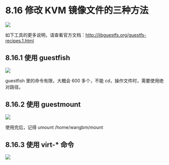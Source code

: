 # 8.16 修改 KVM 镜像文件的三种方法

![](http://image.iswbm.com/20200602135014.png)

如下工具的更多说明，请查看官方文档：http://libguestfs.org/guestfs-recipes.1.html

## 8.16.1 使用 guestfish

![](http://image.iswbm.com/20191111112221.png)

guestfish 里的命令有限，大概会 600 多个，不能 cd，操作文件时，需要使用绝对路径。



## 8.16.2 使用 guestmount

![](http://image.iswbm.com/20191111112421.png)

使用完后，记得 umount  /home/wangbm/mount

## 8.16.3 使用 virt-* 命令

![](http://image.iswbm.com/20191111112548.png)